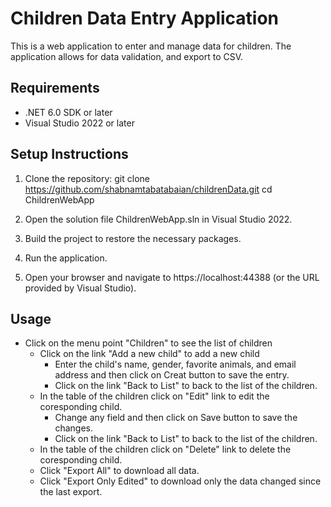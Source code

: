 # Children Data Entry Application

This is a web application to enter and manage data for children. The application allows for data validation, and export to CSV.

## Requirements
- .NET 6.0 SDK or later
- Visual Studio 2022 or later

## Setup Instructions

1. Clone the repository:
   git clone https://github.com/shabnamtabatabaian/childrenData.git
   cd ChildrenWebApp

2. Open the solution file ChildrenWebApp.sln in Visual Studio 2022.

3. Build the project to restore the necessary packages.

4. Run the application.

5. Open your browser and navigate to https://localhost:44388 (or the URL provided by Visual Studio).


## Usage
- Click on the menu point "Children" to see the list of children
  - Click on the link "Add a new child" to add a new child
	- Enter the child's name, gender, favorite animals, and email address and then click on Creat button to save the entry.
	- Click on the link "Back to List" to back to the list of the children.
  - In the table of the children click on "Edit" link to edit the coresponding child.
	- Change any field and then click on Save button to save the changes.
	- Click on the link "Back to List" to back to the list of the children.
  - In the table of the children click on "Delete" link to delete the coresponding child.
  - Click "Export All" to download all data.
  - Click "Export Only Edited" to download only the data changed since the last export.